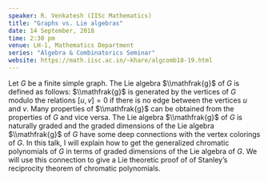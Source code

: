 ```yaml
---
speaker: R. Venkatesh (IISc Mathematics)
title: "Graphs vs. Lie algebras"
date: 14 September, 2018
time: 2:30 pm
venue: LH-1, Mathematics Department
series: "Algebra & Combinatorics Seminar"
website: https://math.iisc.ac.in/~khare/algcomb18-19.html
---
```


Let $G$ be a finite simple graph. The Lie algebra $\\mathfrak{g}$ of $G$
is defined as follows: $\\mathfrak{g}$ is generated by the vertices of $G$
modulo the relations $[u, v]=0$ if there is no edge between the vertices
$u$ and $v$. Many properties of $\\mathfrak{g}$ can be obtained from the
properties of $G$ and vice versa. The Lie algebra $\\mathfrak{g}$ of $G$
is naturally graded and the graded dimensions of the Lie algebra
$\\mathfrak{g}$ of $G$ have some deep connections with the vertex
colorings of $G$. In this talk, I will explain how to get the generalized
chromatic polynomials of $G$ in terms of graded dimensions of the Lie
algebra of $G$. We will use this connection to give a Lie theoretic proof
of of Stanley’s reciprocity theorem of chromatic polynomials.
